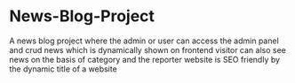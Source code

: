 # News-Blog-Project
A news blog project where the admin or user can access the admin panel and crud news which is dynamically shown on frontend visitor can also see news on the basis of category and the reporter website is SEO friendly by the dynamic title of a website 
